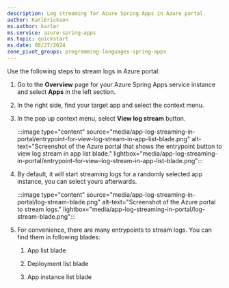 ```yaml
---
description: Log streaming for Azure Spring Apps in Azure portal.
author: KarlErickson
ms.author: karler
ms.service: azure-spring-apps
ms.topic: quickstart
ms.date: 08/27/2024
zone_pivot_groups: programming-languages-spring-apps
---
```


Use the following steps to stream logs in Azure portal:

1. Go to the **Overview** page for your Azure Spring Apps service instance and select **Apps** in the left section.

1. In the right side, find your target app and select the context menu.

1. In the pop up context menu, select **View log stream** button.

   :::image type="content" source="media/app-log-streaming-in-portal/entrypoint-for-view-log-stream-in-app-list-blade.png" alt-text="Screenshot of the Azure portal that shows the entrypoint button to view log stream in app list blade." lightbox="media/app-log-streaming-in-portal/entrypoint-for-view-log-stream-in-app-list-blade.png":::

1. By default, it will start streaming logs for a randomly selected app instance, you can select yours afterwards.

   :::image type="content" source="media/app-log-streaming-in-portal/log-stream-blade.png" alt-text="Screenshot of the Azure portal to stream logs." lightbox="media/app-log-streaming-in-portal/log-stream-blade.png":::

1. For convenience, there are many entrypoints to stream logs. You can find them in following blades:

   1. App list blade

   1. Deployment list blade

   1. App instance list blade

